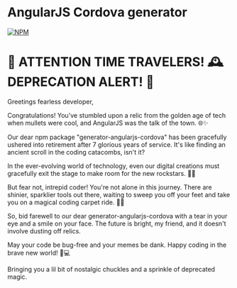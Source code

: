 # AngularJS Cordova generator

[![NPM](https://nodei.co/npm/generator-angularjs-cordova.png?downloads=true)](https://nodei.co/npm/generator-angularjs-cordova/)

# 🚨 ATTENTION TIME TRAVELERS! 🕰️ DEPRECATION ALERT! 🚨

Greetings fearless developer,

Congratulations! You've stumbled upon a relic from the golden age of tech when mullets were cool, and AngularJS was the talk of the town. 🌐✨

Our dear npm package "generator-angularjs-cordova" has been gracefully ushered into retirement after 7 glorious years of service. It's like finding an ancient scroll in the coding catacombs, isn't it?

In the ever-evolving world of technology, even our digital creations must gracefully exit the stage to make room for the new rockstars. 🎸🤘

But fear not, intrepid coder! You're not alone in this journey. There are shinier, sparklier tools out there, waiting to sweep you off your feet and take you on a magical coding carpet ride. 🧞✨

So, bid farewell to our dear generator-angularjs-cordova with a tear in your eye and a smile on your face. The future is bright, my friend, and it doesn't involve dusting off relics.

May your code be bug-free and your memes be dank. Happy coding in the brave new world! 🚀💻

Bringing you a lil bit of nostalgic chuckles and a sprinkle of deprecated magic.